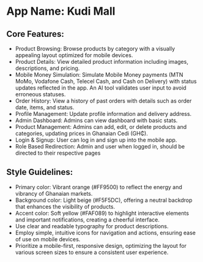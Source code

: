 # **App Name**: Kudi Mall

## Core Features:

- Product Browsing: Browse products by category with a visually appealing layout optimized for mobile devices.
- Product Details: View detailed product information including images, descriptions, and pricing.
- Mobile Money Simulation: Simulate Mobile Money payments (MTN MoMo, Vodafone Cash, Telecel Cash, and Cash on Delivery) with status updates reflected in the app. An AI tool validates user input to avoid erroneous statuses.
- Order History: View a history of past orders with details such as order date, items, and status.
- Profile Management: Update profile information and delivery address.
- Admin Dashboard: Admins can view dashboard with basic stats.
- Product Management: Admins can add, edit, or delete products and categories, updating prices in Ghanaian Cedi (GH₵).
- Login & Signup: User can log in and sign up into the mobile app.
- Role Based Redirection: Admin and user when logged in, should be directed to their respective pages

## Style Guidelines:

- Primary color: Vibrant orange (#FF9500) to reflect the energy and vibrancy of Ghanaian markets.
- Background color: Light beige (#F5F5DC), offering a neutral backdrop that enhances the visibility of products.
- Accent color: Soft yellow (#FAF089) to highlight interactive elements and important notifications, creating a cheerful interface.
- Use clear and readable typography for product descriptions.
- Employ simple, intuitive icons for navigation and actions, ensuring ease of use on mobile devices.
- Prioritize a mobile-first, responsive design, optimizing the layout for various screen sizes to ensure a consistent user experience.